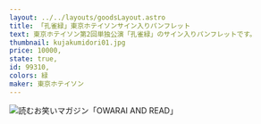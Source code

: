 ```yaml
---
layout: ../../layouts/goodsLayout.astro
title: 「孔雀緑」東京ホテイソンサイン入りパンフレット
text: 東京ホテイソン第2回単独公演「孔雀緑」のサイン入りパンフレットです。
thumbnail: kujakumidori01.jpg
price: 10000,
state: true,
id: 99310,
colors: 緑
maker: 東京ホテイソン
---
```


![読むお笑いマガジン「OWARAI AND READ」](/images/kujakumidori01.jpg)
